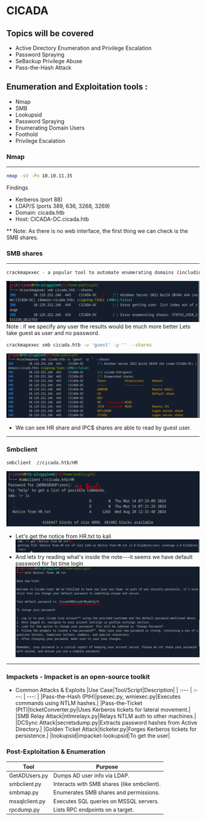 # CICADA

## Topics will be covered
   - Active Directory Enumeration and Privilege Escalation
   - Password Spraying
   - SeBackup Privilege Abuse
   - Pass-the-Hash Attack

## Enumeration and Exploitation tools :
- Nmap
- SMB
- Lookupsid
- Password Spraying 
- Enumerating Domain Users 
- Foothold
- Privilege Escalation 


### Nmap
--------------------------------------------------------------------------------
```bash
nmap -sV -Pn 10.10.11.35
```
Findings
- Kerberos (port 88)
- LDAP/S (ports 389, 636, 3268, 3269)
- Domain: cicada.htb
- Host: CICADA-DC.cicada.htb

** Note: As there is no web interface, the first thing we can check is the SMB shares.

### SMB shares
-----------------------------------------------------------------------------------------
```bash
crackmapexec - a popular tool to automate enumerating domains (including users, files/ directories, and shares)
```
![alt text](image.png)
Note : if we specify any user the results would be much more better
Lets take guest as user and no password.
```bash
crackmapexec smb cicada.htb -u 'guest' -p '' --shares
```
![alt text](image-1.png)
- We can see HR share and IPC$ shares are able to read by guest user.
--------------------------------------------------------------------------------------------------------------------
### Smbclient
```bash
smbclient  //cicada.htb/HR
```
![alt text](image-2.png)
- Let's get the notice from HR.txt to kali
![alt text](image-3.png)
- And lets try reading what's inside the note---it seems we have default password for 1st time login 
![alt text](image-4.png)

----------------------------------------------------------------------------------------------------------------------
### Impackets - Impacket is an open-source toolkit
- Common Attacks & Exploits
|Use Case|Tool/Script|Description|
| :---         |     :---:      |          ---: |
|Pass-the-Hash (PtH)|psexec.py, wmiexec.py|Executes commands using NTLM hashes.|
|Pass-the-Ticket (PtT)|ticketConverter.py|Uses Kerberos tickets for lateral movement.|
|SMB Relay Attack|ntlmrelayx.py|Relays NTLM auth to other machines.|
|DCSync Attack|secretsdump.py|Extracts password hashes from Active Directory.|
|Golden Ticket Attack|ticketer.py|Forges Kerberos tickets for persistence.|
|lookupsid|impacket-lookupsid|To get the user|

### Post-Exploitation & Enumeration

| Tool          | Purpose                                   |
|---------------|-------------------------------------------|
| GetADUsers.py | Dumps AD user info via LDAP.             |
|smbclient.py   | Interacts with SMB shares (like smbclient).|
| smbmap.py     | Enumerates SMB shares and permissions.    |  
| mssqlclient.py | Executes SQL queries on MSSQL servers. |
| rpcdump.py     | Lists RPC endpoints on a target.         |



